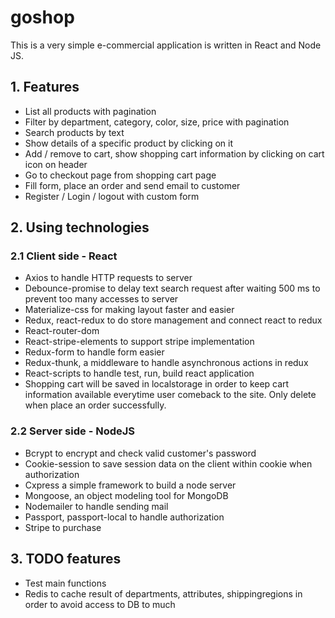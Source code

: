 # goshop

This is a very simple e-commercial application is written in React and Node JS.

## 1. Features
- List all products with pagination
- Filter by department, category, color, size, price with pagination
- Search products by text
- Show details of a specific product by clicking on it
- Add / remove to cart, show shopping cart information by clicking on cart icon on header
- Go to checkout page from shopping cart page
- Fill form, place an order and send email to customer
- Register / Login / logout with custom form

## 2. Using technologies
### 2.1 Client side - React
- Axios to handle HTTP requests to server
- Debounce-promise to delay text search request after waiting 500 ms to prevent too many accesses to server
- Materialize-css for making layout faster and easier
- Redux, react-redux to do store management and connect react to redux
- React-router-dom
- React-stripe-elements to support stripe implementation
- Redux-form to handle form easier
- Redux-thunk, a middleware to handle asynchronous actions in redux
- React-scripts to handle test, run, build react application
- Shopping cart will be saved in localstorage in order to keep cart information available everytime user comeback to the site. Only delete when place an order successfully.

### 2.2 Server side - NodeJS
- Bcrypt to encrypt and check valid customer's password
- Cookie-session to save session data on the client within cookie when authorization
- Cxpress a simple framework to build a node server
- Mongoose, an object modeling tool for MongoDB
- Nodemailer to handle sending mail
- Passport, passport-local to handle authorization
- Stripe to purchase

## 3. TODO features
- Test main functions
- Redis to cache result of departments, attributes, shippingregions in order to avoid access to DB to much
